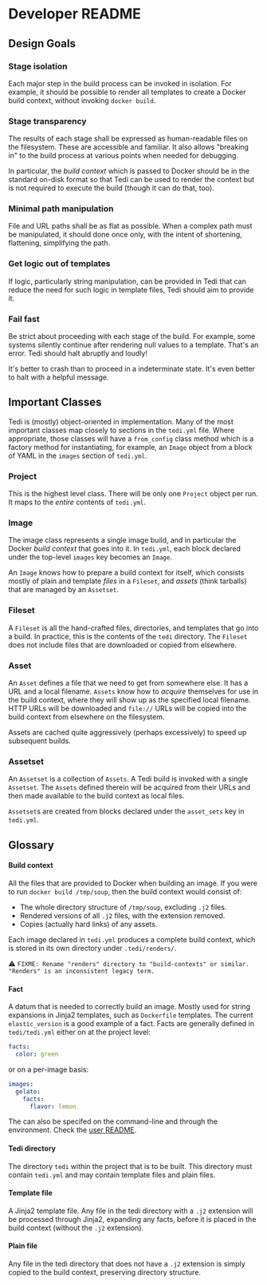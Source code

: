 # Developer README

## Design Goals

### Stage isolation
Each major step in the build process can be invoked in isolation. For example,
it should be possible to render all templates to create a Docker build context,
without invoking `docker build`.

### Stage transparency
The results of each stage shall be expressed as human-readable files on the
filesystem. These are accessible and familiar. It also allows "breaking in"
to the build process at various points when needed for debugging.

In particular, the _build context_ which is passed to Docker should be in
the standard on-disk format so that Tedi can be used to render the context
but is not required to execute the build (though it can do that, too).

### Minimal path manipulation
File and URL paths shall be as flat as possible. When a complex path must be
manipulated, it should done once only, with the intent of shortening,
flattening, simplifying the path.

### Get logic out of templates
If logic, particularly string manipulation, can be provided in Tedi that can
reduce the need for such logic in template files, Tedi should aim to provide it.

### Fail fast
Be strict about proceeding with each stage of the build. For example, some
systems silently continue after rendering null values to a template. That's
an error. Tedi should halt abruptly and loudly!

It's better to crash than to proceed in a indeterminate state. It's even better
to halt with a helpful message.

## Important Classes

Tedi is (mostly) object-oriented in implementation. Many of the most important
classes map closely to sections in the `tedi.yml` file. Where appropriate, those
classes will have a `from_config` class method which is a factory method for
instantiating, for example, an `Image` object from a block of YAML in the
`images` section of `tedi.yml`.

### Project
This is the highest level class. There will be only one `Project` object
per run. It maps to the _entire_ contents of `tedi.yml`.

### Image
The image class represents a single image build, and in particular the Docker
_build context_ that goes into it. In `tedi.yml`, each block declared under the
top-level `images` key becomes an `Image`.

An `Image` knows how to prepare a build context for itself, which consists
mostly of plain and template _files_ in a `Fileset`, and _assets_ (think tarballs)
that are managed by an `Assetset`.

### Fileset
A `Fileset` is all the hand-crafted files, directories, and templates that go
into a build. In practice, this is the contents of the `tedi` directory. The
`Fileset` does not include files that are downloaded or copied from elsewhere.


### Asset
An `Asset` defines a file that we need to get from somewhere else. It has a URL
and a local filename. `Assets` know how to _acquire_ themselves for use in the
build context, where they will show up as the specified local filename. HTTP
URLs will be downloaded and `file://` URLs will be copied into the build context
from elsewhere on the filesystem.

Assets are cached quite aggressively (perhaps excessively) to speed up
subsequent builds.

### Assetset
An `Assetset` is a collection of `Assets`. A Tedi build is invoked with a single
`Assetset`. The `Assets` defined therein will be acquired from their URLs and
then made available to the build context as local files.

`Assetset`s are created from blocks declared under the `asset_sets` key in
`tedi.yml`.

## Glossary

#### Build context
All the files that are provided to Docker when building an image. If you were to
run `docker build /tmp/soup`, then the build context would consist of:

* The whole directory structure of `/tmp/soup`, excluding `.j2` files.
* Rendered versions of all `.j2` files, with the extension removed.
* Copies (actually hard links) of any assets.

Each image declared in `tedi.yml` produces a complete build context, which is
stored in its own directory under `.tedi/renders/`.

:warning: `FIXME: Rename "renders" directory to "build-contexts" or similar. "Renders" is
an inconsistent legacy term.`

#### Fact
A datum that is needed to correctly build an image. Mostly used for
string expansions in Jinja2 templates, such as `Dockerfile` templates. The
current `elastic_version` is a good example of a fact. Facts are generally
defined in `tedi/tedi.yml` either on at the project level:

``` yaml
facts:
  color: green
```

or on a per-image basis:

``` yaml
images:
  gelato:
    facts:
      flavor: lemon
```

The can also be specifed on the command-line and through the environment. Check
the [user README](../README.md).

#### Tedi directory
The directory `tedi` within the project that is to be built. This directory
must contain `tedi.yml` and may contain template files and plain files.

#### Template file
A Jinja2 template file. Any file in the tedi directory with a `.j2` extension
will be processed through Jinja2, expanding any facts, before it is placed in
the build context (without the `.j2` extension).

#### Plain file
Any file in the tedi directory that does not have a `.j2` extension is simply
copied to the build context, preserving directory structure.
